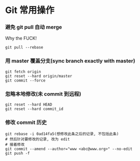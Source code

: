 # Git 常用操作

### 避免 git pull 自动 merge

Why the FUCK!

```
git pull --rebase
```

### 用 master 覆盖分支(sync branch exactly with master)

```
git fetch origin
git reset --hard origin/master
git commit --force
```

### 忽略本地修改(未 commit 到远程)

```
git reset --hard HEAD
git reset --hard commit_id
```

### 修改 commit 历史

```
git rebase -i 0ad14fa5(想修改此条之后的记录, 不包括此条)
# 然后针对要修改的记录, 改为 edit
# 接着修改
git commit --amend --author="www <abc@www.org>" --no-edit
git push -f
```
